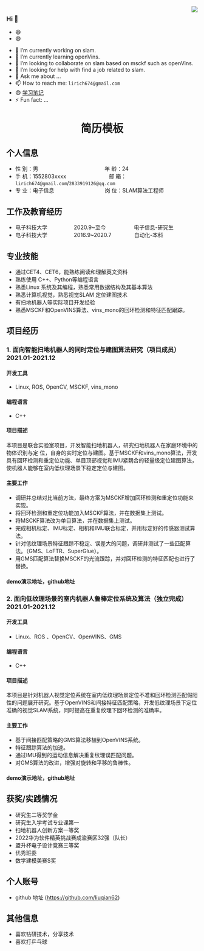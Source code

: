 <img align="right" src="https://github-readme-stats.vercel.app/api?username=liuqian62&show_icons=true&icon_color=CE1D2D&text_color=718096&bg_color=ffffff&hide_title=true" />

### Hi  👋
- 😄
- 😄





<!-- **liuqian62/liuqian62** is a ✨ _special_ ✨ repository because its `README.md` (this file) appears on your GitHub profile.

Here are some ideas to get you started: -->

- 🔭 I’m currently working on slam.
- 🌱 I’m currently learning openVins.
- 👯 I’m looking to collaborate on slam based on msckf such as openVins.
- 🤔 I’m looking for help with find a job related to slam.
- 💬 Ask me about ...
- 📫 How to reach me: `lirich674@gmail.com`
- 😄 [学习笔记](https://github.com/liuqian62/notebook)
- ⚡ Fun fact: ...

 <center>
     <h1>简历模板</h1>
 </center>

## 个人信息 

* 性 别：男&emsp;&emsp;&emsp;&emsp;&emsp;&emsp;&emsp;&emsp;&emsp;&emsp;&emsp;&emsp;&ensp;年 龄：24  
* 手 机：1552803xxxx &emsp;&emsp;&emsp;&emsp;&emsp;&emsp;&emsp;&ensp;  邮 箱：`lirich674@gmail.com`/`2833919126@qq.com  `
* 专 业：电子信息 &emsp;&emsp;&emsp;&emsp;&emsp;&emsp;&emsp;&emsp;&emsp; 岗 位：SLAM算法工程师

## 工作及教育经历

<!-- * 前公司&emsp;&emsp;&emsp;&emsp;&emsp;&emsp;&ensp;2019.8~至今&emsp;&emsp;&emsp;&emsp;&emsp; 事业群名字-部门名字        -->
* 电子科技大学&emsp;&emsp;&emsp;&emsp;&emsp;2020.9~至今&emsp;&emsp;&emsp;&emsp;&emsp; 电子信息-研究生         
* 电子科技大学&emsp;&emsp;&emsp;&emsp;&emsp;2016.9~2020.7&emsp;&emsp;&emsp;&emsp; 自动化-本科  

## 专业技能

* 通过CET4、CET6，能熟练阅读和理解英文资料 
* 熟练使用 C++、Python等编程语言
* 熟悉Linux 系统及其编程，熟悉常用数据结构及其基本算法
* 熟悉计算机视觉，熟悉视觉SLAM 定位建图技术
* 有扫地机器人等实际项目开发经验
* 熟悉MSCKF和OpenVINS算法、vins_mono的回环检测和特征匹配跟踪。

## 项目经历

### 1. 面向智能扫地机器人的同时定位与建图算法研究（项目成员） 2021.01-2021.12
#### 开发工具
 * Linux, ROS, OpenCV, MSCKF, vins_mono
#### 编程语言
 * C++  
#### 项目描述

本项目是联合实验室项目，开发智能扫地机器人，研究扫地机器人在家庭环境中的物体识别与定
位，自身的实时定位与建图。基于MSCKF和vins_mono算法，开发具有回环检测和重定位功能、单目顶部视觉和IMU紧耦合的轻量级定位建图算法，使机器人能够在室内低纹理场景下稳定定位与建图。

#### 主要工作 
   * 调研并总结对比当前方法，最终方案为MSCKF增加回环检测和重定位功能来实现。
   * 将回环检测和重定位功能加入MSCKF算法，并在数据集上测试。
   * 将MSCKF算法改为单目算法，并在数据集上测试。
   * 完成相机标定、IMU标定、相机和IMU联合标定，并用标定好的传感器测试算法。
   * 针对低纹理场景特征跟踪不稳定、误差大的问题，调研并测试了一些匹配算法。（GMS、LoFTR、SuperGlue）。
   * 用GMS匹配算法替换MSCKF的光流跟踪，并对回环检测的特征匹配也进行了替换。
####  demo演示地址，github地址 

### 2. 面向低纹理场景的室内机器人鲁棒定位系统及算法（独立完成） 2021.01-2021.12
#### 开发工具
 * Linux、ROS 、OpenCV、OpenVINS、GMS
#### 编程语言
 * C++  
#### 项目描述

本项目是针对机器人视觉定位系统在室内低纹理场景定位不准和回环检测匹配假阳性的问题展开研究。基于OpenVINS和间接特征匹配策略，开发低纹理场景下定位准确的视觉SLAM系统，同时提高在重复纹理下回环检测的准确率。

#### 主要工作 
   * 基于间接匹配策略的GMS算法移植到OpenVINS系统。
   * 特征跟踪算法的加速。
   * 通过IMU得到的运动信息解决重复纹理误匹配问题。
   * 对GMS算法的改进，增强对旋转和平移的鲁棒性。

####  demo演示地址，github地址 

## 获奖/实践情况
* 研究生二等奖学金
* 研究生入学考试专业课第一
* 扫地机器人创新方案一等奖
* 2022华为软件精英挑战赛成渝赛区32强（队长）
* 盟升杯电子设计竞赛三等奖
* 优秀班委
* 数学建模美赛S奖

## 个人账号 
* github 地址 (https://github.com/liuqian62)

## 其他信息 
* 喜欢钻研技术，分享技术
* 喜欢打乒乓球




